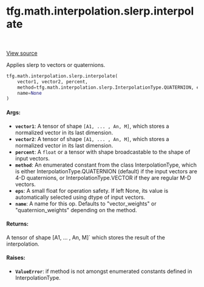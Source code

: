 <div itemscope itemtype="http://developers.google.com/ReferenceObject">
<meta itemprop="name" content="tfg.math.interpolation.slerp.interpolate" />
<meta itemprop="path" content="Stable" />
</div>

# tfg.math.interpolation.slerp.interpolate

<!-- Insert buttons and diff -->

<table class="tfo-notebook-buttons tfo-api" align="left">
</table>

<a target="_blank" href="https://github.com/tensorflow/graphics/blob/master/tensorflow_graphics/math/interpolation/slerp.py">View source</a>



Applies slerp to vectors or quaternions.

```python
tfg.math.interpolation.slerp.interpolate(
    vector1, vector2, percent,
    method=tfg.math.interpolation.slerp.InterpolationType.QUATERNION, eps=None,
    name=None
)
```



<!-- Placeholder for "Used in" -->


#### Args:


* <b>`vector1`</b>: A tensor of shape `[A1, ... , An, M]`, which stores a normalized
  vector in its last dimension.
* <b>`vector2`</b>: A tensor of shape `[A1, ... , An, M]`, which stores a normalized
  vector in its last dimension.
* <b>`percent`</b>: A `float` or a tensor with shape broadcastable to the shape of
  input vectors.
* <b>`method`</b>: An enumerated constant from the class InterpolationType, which is
  either InterpolationType.QUATERNION (default) if the input vectors are 4-D
  quaternions, or InterpolationType.VECTOR if they are regular M-D vectors.
* <b>`eps`</b>: A small float for operation safety. If left None, its value is
  automatically selected using dtype of input vectors.
* <b>`name`</b>: A name for this op. Defaults to "vector_weights" or
  "quaternion_weights" depending on the method.


#### Returns:

A tensor of shape [A1, ... , An, M]` which stores the result of the
interpolation.



#### Raises:


* <b>`ValueError`</b>: if method is not amongst enumerated constants defined in
  InterpolationType.